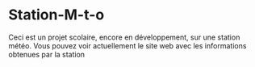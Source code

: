 # Station-M-t-o
Ceci est un projet scolaire, encore en développement, sur une station météo. Vous pouvez voir actuellement le site web avec les informations obtenues par la station
